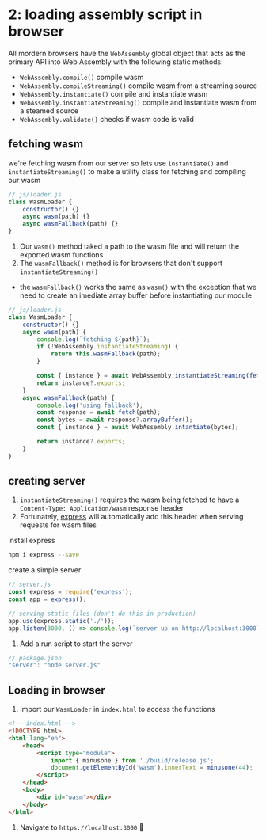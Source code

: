 # 2: loading assembly script in browser

All mordern browsers have the `WebAssembly` global object that acts as the primary API into Web Assembly with the following static methods:

- `WebAssembly.compile()` compile wasm
- `WebAssembly.compileStreaming()` compile wasm from a streaming source
- `WebAssembly.instantiate()` compile and instantiate wasm
- `WebAssembly.instantiateStreaming()` compile and instantiate wasm from a steamed source
- `WebAssembly.validate()` checks if wasm code is valid

## fetching wasm

we're fetching wasm from our server so lets use `instantiate()` and `instantiateStreaming()` to make a utility class for fetching and compiling our wasm

```js
// js/loader.js
class WasmLoader {
	constructor() {}
	async wasm(path) {}
	async wasmFallback(path) {}
}
```

1. Our `wasm()` method taked a path to the wasm file and will return the exported wasm functions
1. The `wasmFallback()` method is for browsers that don't support `instantiateStreaming()`

- the `wasmFallback()` works the same as `wasm()` with the exception that we need to create an imediate array buffer before instantiating our module

```js
// js/loader.js
class WasmLoader {
	constructor() {}
	async wasm(path) {
		console.log(`fetching ${path}`);
		if (!WebAssembly.instantiateStreaming) {
			return this.wasmFallback(path);
		}

		const { instance } = await WebAssembly.instantiateStreaming(fetch(path));
		return instance?.exports;
	}
	async wasmFallback(path) {
		console.log('using fallback');
		const response = await fetch(path);
		const bytes = await response?.arrayBuffer();
		const { instance } = await WebAssembly.intantiate(bytes);

		return instance?.exports;
	}
}
```

## creating server

1. `instantiateStreaming()` requires the wasm being fetched to have a `Content-Type: Application/wasm` response header
1. Fortunately, [express]() will automatically add this header when serving requests for wasm files

install express

```zsh
npm i express --save
```

create a simple server

```js
// server.js
const express = require('express');
const app = express();

// serving static files (don't do this in production)
app.use(express.static('./'));
app.listen(3000, () => console.log(`server up on http://localhost:3000`));
```

1. Add a run script to start the server

```js
// package.json
"server": "node server.js"
```

## Loading in browser

1. Import our `WasmLoader` in `index.html` to access the functions

```html
<!-- index.html -->
<!DOCTYPE html>
<html lang="en">
	<head>
		<script type="module">
			import { minusone } from './build/release.js';
			document.getElementById('wasm').innerText = minusone(44);
		</script>
	</head>
	<body>
		<div id="wasm"></div>
	</body>
</html>
```

1. Navigate to `https://localhost:3000` 🎉
